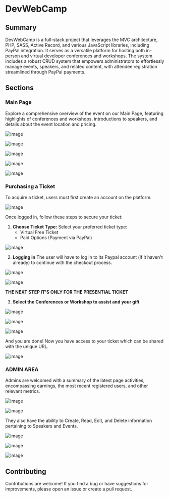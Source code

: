 # DevWebCamp

## Summary
DevWebCamp is a full-stack project that leverages the MVC architecture, PHP, SASS, Active Record,
and various JavaScript libraries, including PayPal integration. It serves as a versatile platform for
hosting both in-person and virtual developer conferences and workshops. The system includes a robust
CRUD system that empowers administrators to effortlessly manage events, speakers, and related
content, with attendee registration streamlined through PayPal payments.

## Sections
### Main Page
Explore a comprehensive overview of the event on our Main Page, featuring highlights of conferences and workshops, introductions to speakers, and details about the event location and pricing.

![image](https://github.com/Shadowy-22/DevWebCamp_PHP_MVC/assets/119075581/195279c4-f14b-4611-92a4-5f508df54062)

![image](https://github.com/Shadowy-22/DevWebCamp_PHP_MVC/assets/119075581/ffb64aaf-e933-47b3-9e32-e2153f4833e3)

![image](https://github.com/Shadowy-22/DevWebCamp_PHP_MVC/assets/119075581/eef29328-ecd7-4235-ad7e-03c1a430fc11)

![image](https://github.com/Shadowy-22/DevWebCamp_PHP_MVC/assets/119075581/53181649-fcb2-4e5c-8bdb-72e333739ebb)

![image](https://github.com/Shadowy-22/DevWebCamp_PHP_MVC/assets/119075581/b9e78745-586c-4f15-90ab-395277b137ce)


### Purchasing a Ticket
To acquire a ticket, users must first create an account on the platform.

![image](https://github.com/Shadowy-22/DevWebCamp_PHP_MVC/assets/119075581/4c7a87cf-0f36-4d56-b9e3-f963be5fa10a)

Once logged in, follow these steps to secure your ticket:
1. **Choose Ticket Type:**
   Select your preferred ticket type:
   - Virtual Free Ticket
   - Paid Options (Payment via PayPal)

![image](https://github.com/Shadowy-22/DevWebCamp_PHP_MVC/assets/119075581/f9ca1897-75a4-4be2-beb1-1392e289d91f)


2. **Logging in**
The user will have to log in to its Paypal account (if it haven't already) to continue with the checkout process.

![image](https://github.com/Shadowy-22/DevWebCamp_PHP_MVC/assets/119075581/91d77b9b-44cb-4445-b882-e120f1074daa)

![image](https://github.com/Shadowy-22/DevWebCamp_PHP_MVC/assets/119075581/ad34aedf-f32d-43d3-825c-37ad3e1906b6)


**THE NEXT STEP IT'S ONLY FOR THE PRESENTIAL TICKET**

3. **Select the Conferences or Workshop to assist and your gift**
  
![image](https://github.com/Shadowy-22/DevWebCamp_PHP_MVC/assets/119075581/919be576-7b04-424a-b044-c103001cb774)

![image](https://github.com/Shadowy-22/DevWebCamp_PHP_MVC/assets/119075581/5df21ae0-2545-4cbb-bb55-0044b430cccb)

![image](https://github.com/Shadowy-22/DevWebCamp_PHP_MVC/assets/119075581/69cdc357-68c9-4df4-aa46-7ac36a284093)

And you are done! Now you have access to your ticket which can be shared with the unique URL.

![image](https://github.com/Shadowy-22/DevWebCamp_PHP_MVC/assets/119075581/4c56aa2c-fa64-473a-8ebb-43b595c4126c)

### **ADMIN AREA**

Admins are welcomed with a summary of the latest page activities, encompassing earnings, the most recent registered users, and other relevant metrics.

![image](https://github.com/Shadowy-22/DevWebCamp_PHP_MVC/assets/119075581/f19c41af-e9f9-4490-90ee-d999cb615688)

![image](https://github.com/Shadowy-22/DevWebCamp_PHP_MVC/assets/119075581/01cfb959-36ef-4ef8-814b-eba35f40d9c7)

They also have the ability to Create, Read, Edit, and Delete information pertaining to Speakers and Events.

![image](https://github.com/Shadowy-22/DevWebCamp_PHP_MVC/assets/119075581/5126c245-7e1c-4fb4-b298-1446a9291432)

![image](https://github.com/Shadowy-22/DevWebCamp_PHP_MVC/assets/119075581/b0206d01-7203-4a1b-84ef-6ea3052b7608)

![image](https://github.com/Shadowy-22/DevWebCamp_PHP_MVC/assets/119075581/797a4ac4-9bf2-428d-b7fe-da33c8318295)

## Contributing

Contributions are welcome! If you find a bug or have suggestions for improvements, please open an issue or create a pull request.



